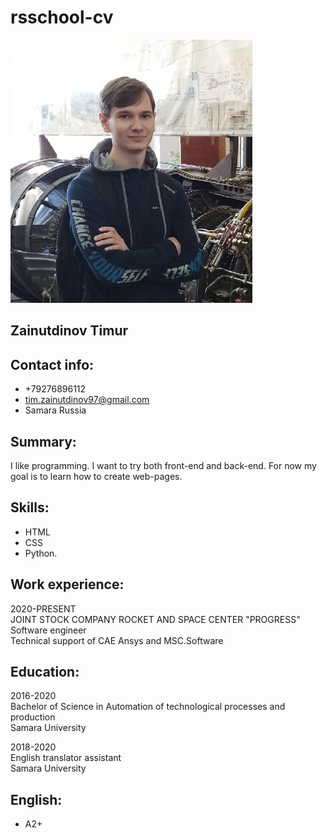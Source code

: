 # rsschool-cv
![MyPhoto](https://github.com/ZTimmy/rsschool-cv/blob/gh-pages/image.jpg)
## Zainutdinov Timur

## Contact info: 
* +79276896112
* tim.zainutdinov97@gmail.com
* Samara Russia

## Summary: 
I like programming. I want to try both front-end and back-end. For now my goal is to learn how to create web-pages.

## Skills: 
* HTML 
* CSS 
* Python.

## Work experience: 
2020-PRESENT  
JOINT STOCK COMPANY ROCKET AND SPACE CENTER "PROGRESS"  
Software engineer  
Technical support of CAE Ansys and MSC.Software  

## Education: 
2016-2020  
Bachelor of Science in Automation of technological processes and production  
Samara University  
  
2018-2020  
English translator assistant  
Samara University  

## English: 
* A2+  
